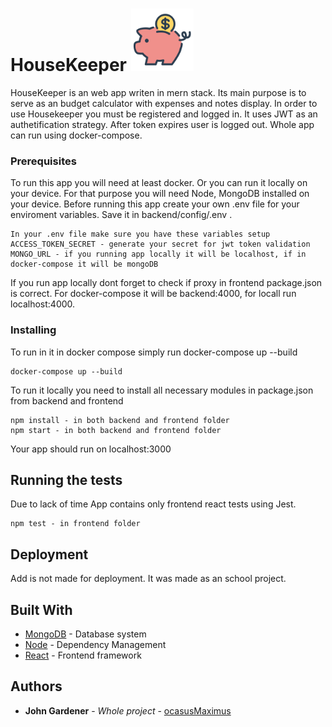 

# HouseKeeper <img  width="100" height="100" src="/frontend/public/money-pig.png">

<!-- ![HouseKeeper Logo](/frontend/public/money-pig.png) -->

HouseKeeper is an web app writen in mern stack. Its main purpose is to serve as an budget calculator with expenses and notes display. In order to use Housekeeper you must be registered and logged in. It uses JWT as an authetification strategy. After token expires user is logged out. Whole app can run using docker-compose. 

### Prerequisites

To run this app you will need at least docker. Or you can run it locally on your device. For that purpose you will need Node, MongoDB installed on your device. Before running this app create your own .env file for your enviroment variables. Save it in backend/config/.env .

```
In your .env file make sure you have these variables setup
ACCESS_TOKEN_SECRET - generate your secret for jwt token validation
MONGO_URL - if you running app locally it will be localhost, if in docker-compose it will be mongoDB 

```
If you run app locally dont forget to check if proxy in frontend package.json is correct. For docker-compose it will be backend:4000, for locall run localhost:4000.

### Installing

To run in it in docker compose simply run docker-compose up --build

```
docker-compose up --build
```

To run it locally you need to install all necessary modules in package.json from backend and frontend

```
npm install - in both backend and frontend folder
npm start - in both backend and frontend folder
```

Your app should run on localhost:3000

## Running the tests

Due to lack of time App contains only frontend react tests using Jest.

```
npm test - in frontend folder
```
## Deployment

Add is not made for deployment. It was made as an school project.

## Built With

* [MongoDB](https://www.mongodb.com/) - Database system
* [Node](https://nodejs.org/en/) - Dependency Management
* [React](https://reactjs.org) - Frontend framework



## Authors

* **John Gardener** - *Whole project* - [ocasusMaximus](https://github.com/ocasusMaximus)

